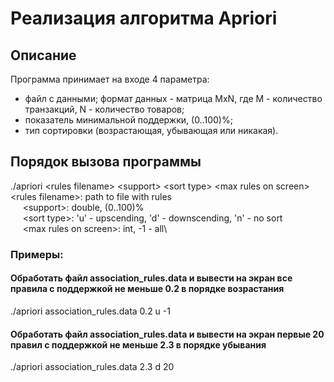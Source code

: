 # Реализация алгоритма Apriori
## Описание
Программа принимает на входе 4 параметра:
- файл с данными; формат данных - матрица MxN, где M - количество транзакций, N - количество товаров;
- показатель минимальной поддержки, (0..100)%;
- тип сортировки (возрастающая, убывающая или никакая).

## Порядок вызова программы
./apriori \<rules filename\> \<support\> \<sort type\> \<max rules on screen\>\
\<rules filename\>: path to file with rules\
&nbsp;&nbsp;&nbsp;&nbsp;&nbsp;\<support\>: double, (0..100)%\
&nbsp;&nbsp;&nbsp;&nbsp;&nbsp;\<sort type\>: 'u' - upscending, 'd' - downscending, 'n' - no sort\
&nbsp;&nbsp;&nbsp;&nbsp;&nbsp;\<max rules on screen\>: int, -1 - all\

### Примеры: 
#### Обработать файл association_rules.data и вывести на экран все правила с поддержкой не меньше 0.2 в порядке возрастания
./apriori association_rules.data 0.2 u -1 

#### Обработать файл association_rules.data и вывести на экран первые 20 правил с поддержкой не меньше 2.3 в порядке убывания
./apriori association_rules.data 2.3 d 20 

